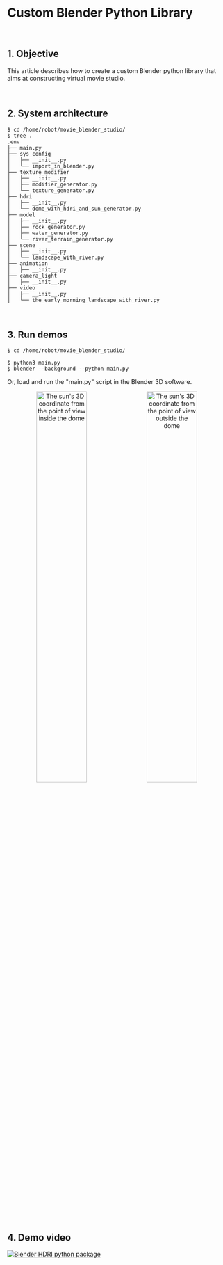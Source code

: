 # Custom Blender Python Library

&nbsp;
## 1. Objective

This article describes how to create a custom Blender python library 
that aims at constructing virtual movie studio. 

&nbsp;
## 2. System architecture

~~~
$ cd /home/robot/movie_blender_studio/
$ tree .
.env
├── main.py
├── sys_config
│   ├── __init__.py 
│   └── import_in_blender.py
├── texture_modifier
│   ├── __init__.py
│   ├── modifier_generator.py
│   └── texture_generator.py
├── hdri
│   ├── __init__.py
│   └── dome_with_hdri_and_sun_generator.py
├── model
│   ├── __init__.py
│   ├── rock_generator.py
│   ├── water_generator.py
│   └── river_terrain_generator.py
├── scene
│   ├── __init__.py
│   └── landscape_with_river.py
├── animation
│   ├── __init__.py
├── camera_light
│   ├── __init__.py
├── video
│   ├── __init__.py
│   └── the_early_morning_landscape_with_river.py
~~~

&nbsp;
## 3. Run demos

~~~
$ cd /home/robot/movie_blender_studio/

$ python3 main.py
$ blender --background --python main.py
~~~

Or, load and run the "main.py" script in the Blender 3D software.

   <p align="center" vertical-align="top">
     <img alt="The sun's 3D coordinate from the point of view inside the dome" src="./asset/sun_3d_coorindate_inside_dome.png" width="48%">
     &nbsp; 
     <img alt="The sun's 3D coordinate from the point of view outside the dome" src="./asset/sun_3d_coordinate_outside_dome.png" width="48%">
   </p>  

&nbsp;
## 4. Demo video

[![Blender HDRI python package](https://img.youtube.com/vi/fFoZTq80alY/hqdefault.jpg)](https://www.youtube.com/watch?v=fFoZTq80alY)

